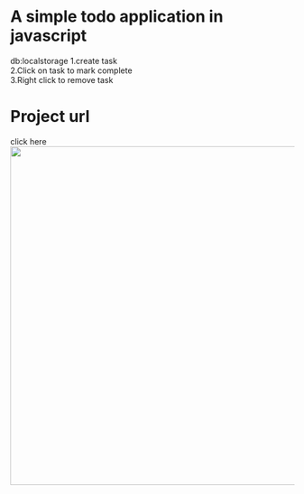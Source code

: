 # A simple todo application in javascript
db:localstorage
1.create task <br>
2.Click on task to mark complete <br>
3.Right click to remove task <br>
# Project url
<a src="https://megatodos.netlify.app/">click here</a>
<img src="/images/todos.png" width="600" align="center">